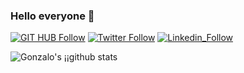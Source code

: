### Hello everyone 👋

[![GIT HUB Follow](https://img.shields.io/badge/GitHub-100000?style=for-the-badge&logo=github&logoColor=white)](https://github.com/gnieto11)
[![Twitter Follow](https://img.shields.io/badge/Twitter-1DA1F2?style=for-the-badge&logo=twitter&logoColor=white)](https://twitter.com/gonzalonietot)
[![Linkedin_Follow](https://img.shields.io/badge/LinkedIn-0077B5?style=for-the-badge&logo=linkedin&logoColor=white)](https://www.linkedin.com/in/gonzalo-nieto-03508a199/)


![Gonzalo's ¡¡github stats](https://github-readme-stats.vercel.app/api?username=gnieto11&show_icons=true&theme=highcontrast)

